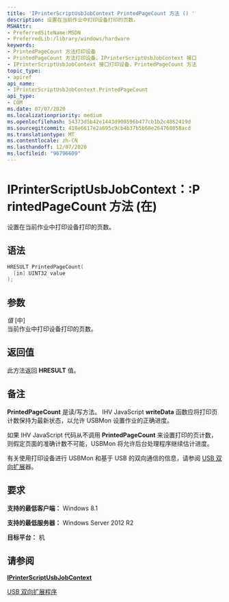 ```yaml
---
title: 'IPrinterScriptUsbJobContext PrintedPageCount 方法 () '
description: 设置在当前作业中打印设备打印的页数。
MSHAttr:
- PreferredSiteName:MSDN
- PreferredLib:/library/windows/hardware
keywords:
- PrintedPageCount 方法打印设备
- PrintedPageCount 方法打印设备，IPrinterScriptUsbJobContext 接口
- IPrinterScriptUsbJobContext 接口打印设备，PrintedPageCount 方法
topic_type:
- apiref
api_name:
- IPrinterScriptUsbJobContext.PrintedPageCount
api_type:
- COM
ms.date: 07/07/2020
ms.localizationpriority: medium
ms.openlocfilehash: 54373d5b42e1443d908596b477cb1b2c4862419d
ms.sourcegitcommit: 418e6617e2a695c9cb4b37b5b60e264760858acd
ms.translationtype: MT
ms.contentlocale: zh-CN
ms.lasthandoff: 12/07/2020
ms.locfileid: "96796609"
---
```

# <a name="iprinterscriptusbjobcontextprintedpagecount-method-in"></a>IPrinterScriptUsbJobContext：:P rintedPageCount 方法 (在) 

设置在当前作业中打印设备打印的页数。

## <a name="syntax"></a>语法

```cpp
HRESULT PrintedPageCount(
  [in] UINT32 value
);
```

## <a name="parameters"></a>参数

*值* \[中\]  
当前作业中打印设备打印的页数。

## <a name="return-value"></a>返回值

此方法返回 **HRESULT** 值。

## <a name="remarks"></a>备注

**PrintedPageCount** 是读/写方法。 IHV JavaScript **writeData** 函数应将打印页计数保持为最新状态，以允许 USBMon 设置作业的正确进度。

如果 IHV JavaScript 代码从不调用 **PrintedPageCount** 来设置打印的页计数，则假定页面的准确计数不可能，USBMon 将允许后台处理程序继续估计进度。

有关使用打印设备进行 USBMon 和基于 USB 的双向通信的信息，请参阅 [USB 双向扩展](./usb-bidi-extender.md)器。

## <a name="requirements"></a>要求

**支持的最低客户端：** Windows 8.1

**支持的最低服务器：** Windows Server 2012 R2

**目标平台：** 机

## <a name="see-also"></a>请参阅

[**IPrinterScriptUsbJobContext**](iprinterscriptusbjobcontext.md)

[USB 双向扩展程序](./usb-bidi-extender.md)
